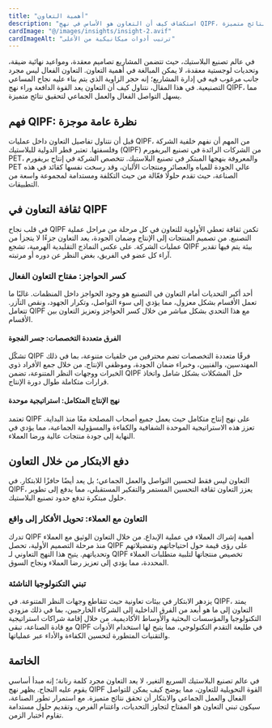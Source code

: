 ```yaml
---
title: "أهمية التعاون"
description: "استكشاف كيف أن التعاون هو الأساس في نهج QIPF، مما يعزز التواصل الفعال والعمل الجماعي لتحقيق نتائج متميزة."
cardImage: "@/images/insights/insight-2.avif"
cardImageAlt: "ترتيب أدوات ميكانيكية من الأعلى"
---
```


في عالم تصنيع البلاستيك، حيث تتضمن المشاريع تصاميم معقدة، ومواعيد نهائية ضيقة، وتحديات لوجستية معقدة، لا يمكن المبالغة في أهمية التعاون. التعاون الفعال ليس مجرد جانب مرغوب فيه في إدارة المشاريع؛ إنه حجر الزاوية الذي يتم بناء عليه نجاح المساعي التصنيعية. في هذا المقال، نتناول كيف أن التعاون يعد القوة الدافعة وراء نهج QIPF، مما يسهل التواصل الفعال والعمل الجماعي لتحقيق نتائج متميزة.

## فهم QIPF: نظرة عامة موجزة

قبل أن نتناول تفاصيل التعاون داخل عمليات QIPF، من المهم أن نفهم خلفية الشركة وفلسفتها. تعتبر قطر الدولية للبلاستيك (QIPF) من الشركات الرائدة في تصنيع البريفورم PET، والمعروفة بنهجها المبتكر في تصنيع البلاستيك. تتخصص الشركة في إنتاج بريفورم PET عالي الجودة للمياه والعصائر ومنتجات الألبان، وقد رسخت نفسها كقائد في هذه الصناعة، حيث تقدم حلولًا فعّالة من حيث التكلفة ومستدامة لمجموعة واسعة من التطبيقات.

## ثقافة التعاون في QIPF

في قلب نجاح QIPF تكمن ثقافة تعطي الأولوية للتعاون في كل مرحلة من مراحل عملية التصنيع. من تصميم المنتجات إلى الإنتاج وضمان الجودة، يعد التعاون جزءًا لا يتجزأ من عمليات الشركة. على عكس النماذج التقليدية الهرمية، تشجع QIPF بيئة يتم فيها تقدير آراء كل عضو في الفريق، بغض النظر عن دوره أو مرتبته.

### كسر الحواجز: مفتاح التعاون الفعال

أحد أكبر التحديات أمام التعاون في التصنيع هو وجود الحواجز داخل المنظمات. غالبًا ما تعمل الأقسام بشكل معزول، مما يؤدي إلى سوء التواصل، وتكرار الجهود، ونقص التآزر. تتعامل QIPF مع هذا التحدي بشكل مباشر من خلال كسر الحواجز وتعزيز التعاون بين الأقسام.

#### الفرق متعددة التخصصات: جسر الفجوة

تشكّل QIPF فرقًا متعددة التخصصات تضم محترفين من خلفيات متنوعة، بما في ذلك المهندسين، والفنيين، وخبراء ضمان الجودة، وموظفي الإنتاج. من خلال جمع الأفراد ذوي الخبرات ووجهات النظر المتنوعة، تضمن QIPF حل المشكلات بشكل شامل واتخاذ قرارات متكاملة طوال دورة الإنتاج.

#### نهج الإنتاج المتكامل: استراتيجية موحدة

تعتمد QIPF على نهج إنتاج متكامل حيث يعمل جميع أصحاب المصلحة معًا منذ البداية. تعزز هذه الاستراتيجية الموحدة الشفافية والكفاءة والمسؤولية الجماعية، مما يؤدي في النهاية إلى جودة منتجات عالية ورضا العملاء.

## دفع الابتكار من خلال التعاون

التعاون ليس فقط لتحسين التواصل والعمل الجماعي؛ بل يعد أيضًا حافزًا للابتكار. في QIPF، يعزز التعاون ثقافة التحسين المستمر والتفكير المستقبلي، مما يدفع إلى تطوير حلول مبتكرة تدفع حدود تصنيع البلاستيك.

### التعاون مع العملاء: تحويل الأفكار إلى واقع

تدرك QIPF أهمية إشراك العملاء في عملية الإبداع. من خلال التعاون الوثيق مع العملاء منذ مرحلة التصميم الأولية، تحصل QIPF على رؤى قيمة حول احتياجاتهم وتفضيلاتهم وتحدياتهم. يتيح هذا النهج التعاوني لـ QIPF تخصيص منتجاتها لتلبية متطلبات العملاء المحددة، مما يؤدي إلى تعزيز رضا العملاء ونجاح السوق.

### تبني التكنولوجيا الناشئة

يزدهر الابتكار في بيئات تعاونية حيث تتقاطع وجهات النظر المتنوعة. في QIPF، يمتد التعاون إلى ما هو أبعد من الفرق الداخلية إلى الشركاء الخارجيين، بما في ذلك مزودي التكنولوجيا والمؤسسات البحثية والأوساط الأكاديمية. من خلال إقامة شراكات استراتيجية مع قادة الصناعة، تبقى QIPF في طليعة التقدم التكنولوجي، مما يتيح لها استخدام الأدوات والتقنيات المتطورة لتحسين الكفاءة والأداء عبر عملياتها.

## الخاتمة

في عالم تصنيع البلاستيك السريع التغير، لا يعد التعاون مجرد كلمة رنانة؛ إنه مبدأ أساسي يقوم عليه النجاح. يظهر نهج QIPF القوة التحويلية للتعاون، مما يوضح كيف يمكن للتواصل الفعال والعمل الجماعي والابتكار أن تحقق نتائج متميزة. مع استمرار تطور الصناعة، سيكون تبني التعاون هو المفتاح لتجاوز التحديات، واغتنام الفرص، وتقديم حلول مستدامة تقاوم اختبار الزمن.
